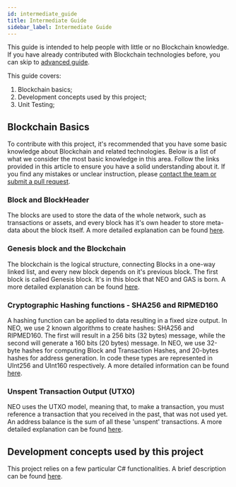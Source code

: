 ```yaml
---
id: intermediate_guide
title: Intermediate Guide
sidebar_label: Intermediate Guide
---
```


This guide is intended to help people with little or no Blockchain knowledge. If you have already contributed with Blockchain technologies before, you can skip to [advanced guide](/advanced_guide).

This guide covers:
1. Blockchain basics;
2. Development concepts used by this project;
3. Unit Testing;

## Blockchain Basics

To contribute with this project, it's recommended that you have some basic knowledge about Blockchain and related technologies. Below is a list of what we consider the most basic knowledge in this area. Follow the links provided in this article to ensure you have a solid understanding about it.
If you find any mistakes or unclear instruction, please [contact the team or submit a pull request](/basic_guide).

### Block and BlockHeader

 The blocks are used to store the data of the whole network, such as transactions or assets, and every block has it's own header to store meta-data about the block itself. A more detailed explanation can be found [here](/block).

### Genesis block and the Blockchain

The blockchain is the logical structure, connecting Blocks in a one-way linked list, and every new block depends on it's previous block. The first block is called Genesis block. It's in this block that NEO and GAS is born. A more detailed explanation can be found [here](/Blockchain).

### Cryptographic Hashing functions - SHA256 and RIPMED160

A hashing function can be applied to data resulting in a fixed size output. In NEO, we use 2 known algorithms to create hashes: SHA256 and RIPMED160. The first will result in a 256 bits (32 bytes) message, while the second will generate a 160 bits (20 bytes) message.
In NEO, we use 32-byte hashes for computing Block and Transaction Hashes, and 20-bytes hashes for address generation. In code these types are represented in UInt256 and UInt160 respectively. A more detailed information can be found [here](/Hash).

### Unspent Transaction Output (UTXO)

NEO uses the UTXO model, meaning that, to make a transaction, you must reference a transaction that you received in the past, that was not used yet. An address balance is the sum of all these 'unspent' transactions. A more detailed explanation can be found [here](/UTXO).

## Development concepts used by this project

This project relies on a few particular C# functionalities. A brief description can be found [here](/Development).
